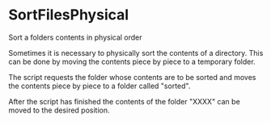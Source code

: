 # SortFilesPhysical
Sort a folders contents in physical order

Sometimes it is necessary to physically sort the contents of a directory. This can be done by moving the contents piece by piece to a temporary folder.

The script requests the folder whose contents are to be sorted and moves the contents piece by piece to a folder called "sorted".

After the script has finished the contents of the folder "XXXX" can be moved to the desired position.

